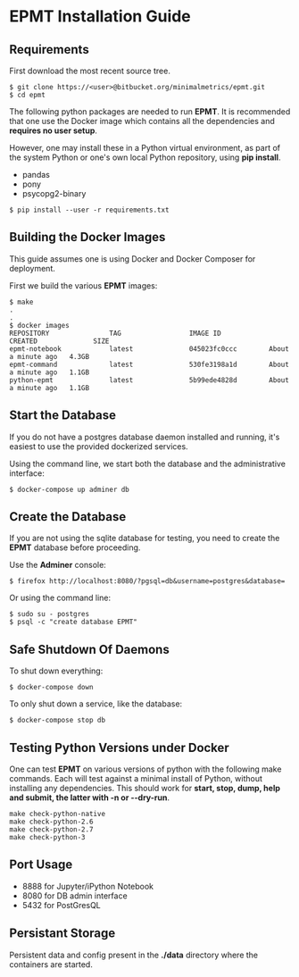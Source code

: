 # EPMT Installation Guide

## Requirements

First download the most recent source tree.

```
$ git clone https://<user>@bitbucket.org/minimalmetrics/epmt.git
$ cd epmt
```

The following python packages are needed to run **EPMT**. It is recommended that one use the Docker image which contains all the dependencies and **requires no user setup**.

However, one may install these in a Python virtual environment, as part of the system Python or one's own local Python repository, using **pip install**. 

- pandas
- pony
- psycopg2-binary

```
$ pip install --user -r requirements.txt
```

## Building the Docker Images

This guide assumes one is using Docker and Docker Composer for deployment. 

First we build the various **EPMT** images:

```
$ make
.
.
$ docker images
REPOSITORY               TAG                 IMAGE ID            CREATED              SIZE
epmt-notebook            latest              045023fc0ccc        About a minute ago   4.3GB
epmt-command             latest              530fe3198a1d        About a minute ago   1.1GB
python-epmt              latest              5b99ede4828d        About a minute ago   1.1GB
```

## Start the Database

If you do not have a postgres database daemon installed and running, it's easiest to use the provided dockerized services. 

Using the command line, we start both the database and the administrative interface:

```
$ docker-compose up adminer db
```

## Create the Database

If you are not using the sqlite database for testing, you need to create the **EPMT** database before proceeding.

Use the **Adminer** console:

```
$ firefox http://localhost:8080/?pgsql=db&username=postgres&database=
```

Or using the command line:

```
$ sudo su - postgres
$ psql -c "create database EPMT"
```

## Safe Shutdown Of Daemons

To shut down everything:
```
$ docker-compose down 
```

To only shut down a service, like the database:
```
$ docker-compose stop db
```

## Testing Python Versions under Docker

One can test **EPMT** on various versions of python with the following make commands. Each will test against a minimal install of Python, without installing any dependencies. This should work for **start, stop, dump, help and submit, the latter with -n or --dry-run**. 

```
make check-python-native
make check-python-2.6
make check-python-2.7
make check-python-3
```

## Port Usage

* 8888 for Jupyter/iPython Notebook
* 8080 for DB admin interface
* 5432 for PostGresQL

## Persistant Storage

Persistent data and config present in the **./data** directory where the containers are started.